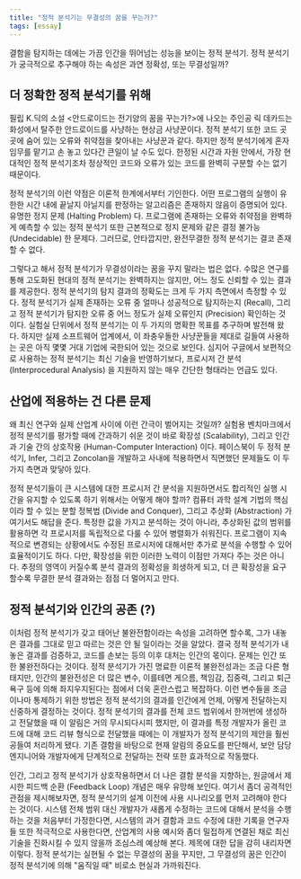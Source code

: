 ```yaml
---
title: "정적 분석기는 무결성의 꿈을 꾸는가?"
tags: [essay]
---
```


결함을 탐지하는 데에는 가끔 인간을 뛰어넘는 성능을 보이는 정적 분석기. 정적 분석기가 궁극적으로 추구해야 하는 속성은 과연 정확성, 또는 무결성일까? 

<!--more-->

## 더 정확한 정적 분석기를 위해
필립 K.딕의 소설 \<안드로이드는 전기양의 꿈을 꾸는가?\>에 나오는 주인공 릭 데카드는 화성에서 탈주한 안드로이드를 사냥하는 현상금 사냥꾼이다. 정적 분석기 또한 코드 곳곳에 숨어 있는 오류와 취약점을 찾아내는 사냥꾼과 같다. 하지만 정적 분석기에게 혼자 임무를 맡기고 손 놓고 있다간 큰일이 날 수도 있다. 한정된 시간과 자원 안에서, 가장 현대적인 정적 분석기조차 정상적인 코드와 오류가 있는 코드를 완벽히 구분할 수는 없기 때문이다. 


정적 분석기의 이런 약점은 이론적 한계에서부터 기인한다. 어떤 프로그램의 실행이 유한한 시간 내에 끝날지 아닐지를 판정하는 알고리즘은 존재하지 않음이 증명되어 있다. 유명한 정지 문제 (Halting Problem) 다. 프로그램에 존재하는 오류와 취약점을 완벽하게 예측할 수 있는 정적 분석기 또한 근본적으로 정지 문제와 같은 결정 불가능 (Undecidable) 한 문제다. 그러므로, 안타깝지만, 완전무결한 정적 분석기는 결코 존재할 수 없다. 


그렇다고 해서 정적 분석기가 무결성이라는 꿈을 꾸지 말라는 법은 없다. 수많은 연구를 통해 고도화된 현대의 정적 분석기는 완벽하지는 않지만, 어느 정도 신뢰할 수 있는 결과를 제공한다. 정적 분석기의 탐지 결과의 정확도는 크게 두 가지 측면에서 측정할 수 있다. 정적 분석기가 실제 존재하는 오류 중 얼마나 성공적으로 탐지하는지 (Recall), 그리고 정적 분석기가 탐지한 오류 중 어느 정도가 실제 오류인지 (Precision) 확인하는 것이다. 실험실 단위에서 정적 분석기는 이 두 가지의 명확한 목표를 추구하며 발전해 왔다. 하지만 실제 소프트웨어 업계에서, 이 좌충우돌한 사냥꾼들을 제대로 길들여 사용하는 곳은 아직 몇몇 거대 기업에 국한되어 있는 것으로 보인다. 심지어 구글에서 보편적으로 사용하는 정적 분석기는 최신 기술을 반영하기보다, 프로시저 간 분석 (Interprocedural Analysis) 을 지원하지 않는 매우 간단한 형태라는 언급도 있다. 


## 산업에 적용하는 건 다른 문제
왜 최신 연구와 실제 산업계 사이에 이런 간극이 벌어지는 것일까? 실험용 벤치마크에서 정적 분석기를 평가할 때에 간과하기 쉬운 것이 바로 확장성 (Scalability), 그리고 인간과 기술 간의 상호작용 (Human-Computer Interaction) 이다. 페이스북이 두 정적 분석기, Infer, 그리고 Zoncolan을 개발하고 사내에 적용하면서 직면했던 문제들도 이 두 가지 측면과 맞닿아 있다. 


정적 분석기들이 큰 시스템에 대한 프로시저 간 분석을 지원하면서도 합리적인 실행 시간을 유지할 수 있도록 하기 위해서는 어떻게 해야 할까? 컴퓨터 과학 설계 기법의 핵심이라 할 수 있는 분할 정복법 (Divide and Conquer), 그리고 추상화 (Abstraction) 가 여기서도 해답을 준다. 특정한 값을 가지고 분석하는 것이 아니라, 추상화된 값의 범위를 활용하면 각 프로시저를 독립적으로 다룰 수 있어 병렬화가 쉬워진다. 프로그램이 지속적으로 변경되는 상황에서도 수정된 프로시저에 대해서만 추가로 분석을 수행할 수 있어 효율적이기도 하다. 다만, 확장성을 위한 이러한 노력이 이점만 가져다 주는 것은 아니다. 추정의 영역이 커질수록 분석 결과의 정확성을 희생하게 되고, 더 큰 확장성을 요구할수록 무결한 분석 결과와는 점점 더 멀어지고 만다.


## 정적 분석기와 인간의 공존 (?)
이처럼 정적 분석기가 갖고 태어난 불완전함이라는 속성을 고려하면 할수록, 그가 내놓은 결과를 그대로 믿고 따르는 것은 안 될 일이라는 것을 알았다. 결국 정적 분석기가 내놓은 결과를 검증하고, 코드를 손보는 등의 이후 대처는 인간의 몫이다. 문제는 인간 또한 불완전하다는 것이다. 
정적 분석기가 가진 명료한 이론적 불완전성과는 조금 다른 형태지만, 인간의 불완전성은 더 많은 변수, 이를테면 게으름, 책임감, 집중력, 그리고 퇴근 욕구 등에 의해 좌지우지된다는 점에서 더욱 혼란스럽고 복잡하다. 이런 변수들을 조금이나마 통제하기 위한 방법은 정적 분석기의 결과를 인간에게 언제, 어떻게 전달하는지 신중하게 결정하는 것이다. 정적 분석기의 결과를 전체 코드 범위에서 한꺼번에 생성하고 전달했을 때 이 알림은 거의 무시되다시피 했지만, 이 결과를 특정 개발자가 올린 코드에 대해 코드 리뷰 형식으로 전달했을 때에는 이 개발자가 정적 분석기의 제안을 훨씬 공들여 처리하게 됐다. 기존 결함을 바탕으로 현재 알림의 중요도를 판단해서, 보안 담당 엔지니어와 개발자에게 단계적으로 전달하는 전략 또한 효과적으로 작동했다. 


인간, 그리고 정적 분석기가 상호작용하면서 더 나은 결함 분석을 지향하는, 원글에서 제시한 피드백 순환 (Feedback Loop) 개념은 매우 유망해 보인다. 여기서 좀더 공격적인 관점을 제시해보자면, 정적 분석기의 설계 이전에 사용 시나리오를 먼저 고려해야 한다는 것이다. 시스템 전체 범위 대신 개발자가 새롭게 수정하는 코드에 대해서 분석을 수행하는 것을 처음부터 가정한다면, 시스템의 과거 결함과 코드 수정에 대한 기록을 연구자들 또한 적극적으로 사용한다면, 산업계의 사용 예시와 좀더 밀접하게 연결된 채로 최신 기술을 진화시킬 수 있지 않을까 조심스레 예상해 본다. 제목에 대한 답을 감히 내리자면 이렇다. 정적 분석기는 실현될 수 없는 무결성의 꿈을 꾸지만, 그 무결성의 꿈은 인간이 정적 분석기에 의해 "움직일 때" 비로소 현실과 가까워진다.